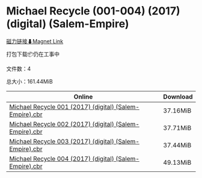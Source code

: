 # Michael Recycle (001-004) (2017) (digital) (Salem-Empire)

[磁力链接⬇Magnet Link](magnet:?xt=urn:btih:702e5ba5a9742a2481b513c0ccb39b8dc22184cc&dn=Michael%20Recycle%20%28001-004%29%20%282017%29%20%28digital%29%20%28Salem-Empire%29)

打包下载📦仍在工事中

文件数：4

总大小：161.44MiB

Online | Download
--- | ---
[Michael Recycle 001 (2017) (digital) (Salem-Empire).cbr](https://github.com/alicewish/markdown/blob/master/comic/Michael-Recycle-001-2017-digital-Salem-Empire-cbr.md) | 37.16MiB
[Michael Recycle 002 (2017) (digital) (Salem-Empire).cbr](https://github.com/alicewish/markdown/blob/master/comic/Michael-Recycle-002-2017-digital-Salem-Empire-cbr.md) | 37.71MiB
[Michael Recycle 003 (2017) (digital) (Salem-Empire).cbr](https://github.com/alicewish/markdown/blob/master/comic/Michael-Recycle-003-2017-digital-Salem-Empire-cbr.md) | 37.44MiB
[Michael Recycle 004 (2017) (digital) (Salem-Empire).cbr](https://github.com/alicewish/markdown/blob/master/comic/Michael-Recycle-004-2017-digital-Salem-Empire-cbr.md) | 49.13MiB
